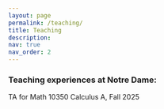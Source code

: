```yaml
---
layout: page
permalink: /teaching/
title: Teaching
description: 
nav: true
nav_order: 2
---
```


### Teaching experiences at Notre Dame:

TA for Math 10350 Calculus A, Fall 2025